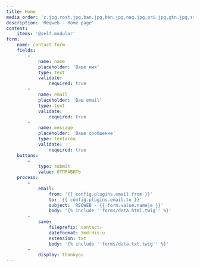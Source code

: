 ```yaml
---
title: Home
media_order: 'z.jpg,rost.jpg,ban.jpg,ben.jpg,nag.jpg,pri.jpg,gtn.jpg,stb.jpg,vo.jpg,telegram.svg,vk.svg'
description: 'Reqweb - Home page'
content:
    items: '@self.modular'
form:
    name: contact-form
    fields:
        -
            name: name
            placeholder: 'Ваше имя'
            type: text
            validate:
                required: true
        -
            name: email
            placeholder: 'Ваш email'
            type: text
            validate:
                required: true
        -
            name: message
            placeholder: 'Ваше сообщение'
            type: textarea
            validate:
                required: true
    buttons:
        -
            type: submit
            value: ОТПРАВИТЬ
    process:
        -
            email:
                from: '{{ config.plugins.email.from }}'
                to: '{{ config.plugins.email.to }}'
                subject: 'REQWEB - {{ form.value.name|e }}'
                body: '{% include ''forms/data.html.twig'' %}'
        -
            save:
                fileprefix: contact-
                dateformat: Ymd-His-u
                extension: txt
                body: '{% include ''forms/data.txt.twig'' %}'
        -
            display: thankyou
---
```



